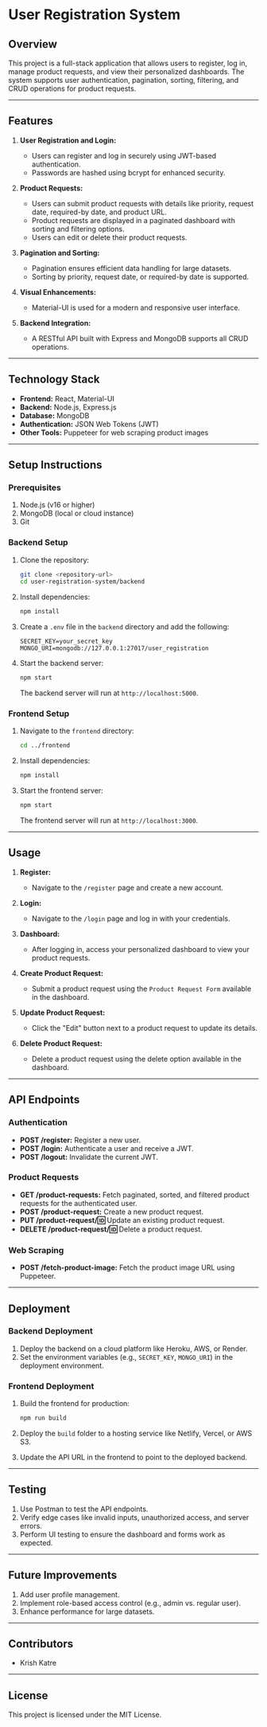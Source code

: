 # User Registration System

## Overview
This project is a full-stack application that allows users to register, log in, manage product requests, and view their personalized dashboards. The system supports user authentication, pagination, sorting, filtering, and CRUD operations for product requests.

---

## Features
1. **User Registration and Login:**
   - Users can register and log in securely using JWT-based authentication.
   - Passwords are hashed using bcrypt for enhanced security.

2. **Product Requests:**
   - Users can submit product requests with details like priority, request date, required-by date, and product URL.
   - Product requests are displayed in a paginated dashboard with sorting and filtering options.
   - Users can edit or delete their product requests.

3. **Pagination and Sorting:**
   - Pagination ensures efficient data handling for large datasets.
   - Sorting by priority, request date, or required-by date is supported.

4. **Visual Enhancements:**
   - Material-UI is used for a modern and responsive user interface.

5. **Backend Integration:**
   - A RESTful API built with Express and MongoDB supports all CRUD operations.

---

## Technology Stack
- **Frontend:** React, Material-UI
- **Backend:** Node.js, Express.js
- **Database:** MongoDB
- **Authentication:** JSON Web Tokens (JWT)
- **Other Tools:** Puppeteer for web scraping product images

---

## Setup Instructions

### Prerequisites
1. Node.js (v16 or higher)
2. MongoDB (local or cloud instance)
3. Git

### Backend Setup
1. Clone the repository:
   ```bash
   git clone <repository-url>
   cd user-registration-system/backend
   ```

2. Install dependencies:
   ```bash
   npm install
   ```

3. Create a `.env` file in the `backend` directory and add the following:
   ```env
   SECRET_KEY=your_secret_key
   MONGO_URI=mongodb://127.0.0.1:27017/user_registration
   ```

4. Start the backend server:
   ```bash
   npm start
   ```
   The backend server will run at `http://localhost:5000`.

### Frontend Setup
1. Navigate to the `frontend` directory:
   ```bash
   cd ../frontend
   ```

2. Install dependencies:
   ```bash
   npm install
   ```

3. Start the frontend server:
   ```bash
   npm start
   ```
   The frontend server will run at `http://localhost:3000`.

---

## Usage

1. **Register:**
   - Navigate to the `/register` page and create a new account.

2. **Login:**
   - Navigate to the `/login` page and log in with your credentials.

3. **Dashboard:**
   - After logging in, access your personalized dashboard to view your product requests.

4. **Create Product Request:**
   - Submit a product request using the `Product Request Form` available in the dashboard.

5. **Update Product Request:**
   - Click the "Edit" button next to a product request to update its details.

6. **Delete Product Request:**
   - Delete a product request using the delete option available in the dashboard.

---

## API Endpoints

### Authentication
- **POST /register:** Register a new user.
- **POST /login:** Authenticate a user and receive a JWT.
- **POST /logout:** Invalidate the current JWT.

### Product Requests
- **GET /product-requests:** Fetch paginated, sorted, and filtered product requests for the authenticated user.
- **POST /product-request:** Create a new product request.
- **PUT /product-request/:id:** Update an existing product request.
- **DELETE /product-request/:id:** Delete a product request.

### Web Scraping
- **POST /fetch-product-image:** Fetch the product image URL using Puppeteer.

---

## Deployment

### Backend Deployment
1. Deploy the backend on a cloud platform like Heroku, AWS, or Render.
2. Set the environment variables (e.g., `SECRET_KEY`, `MONGO_URI`) in the deployment environment.

### Frontend Deployment
1. Build the frontend for production:
   ```bash
   npm run build
   ```

2. Deploy the `build` folder to a hosting service like Netlify, Vercel, or AWS S3.

3. Update the API URL in the frontend to point to the deployed backend.

---

## Testing
1. Use Postman to test the API endpoints.
2. Verify edge cases like invalid inputs, unauthorized access, and server errors.
3. Perform UI testing to ensure the dashboard and forms work as expected.

---

## Future Improvements
1. Add user profile management.
2. Implement role-based access control (e.g., admin vs. regular user).
3. Enhance performance for large datasets.

---

## Contributors
- Krish Katre

---

## License
This project is licensed under the MIT License.

